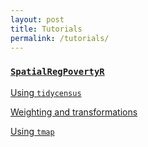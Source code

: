```yaml
---
layout: post
title: Tutorials
permalink: /tutorials/
---
```


### [`SpatialRegPovertyR`](https://github.com/mkamenet3/SpatialRegPovertyR/tree/master/data)

[Using `tidycensus`](https://mkamenet3.github.io/SpatialRegPovertyR/usingtidycensus.html)

[Weighting and transformations](https://mkamenet3.github.io/SpatialRegPovertyR/weightingtransformations.html)

[Using `tmap`](https://mkamenet3.github.io/SpatialRegPovertyR/tmap.html)

